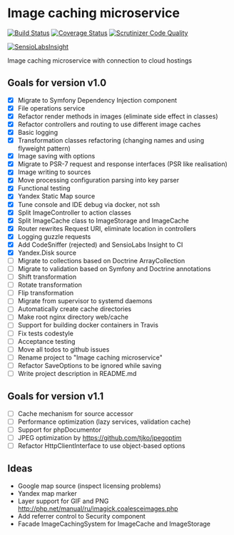# Image caching microservice

[![Build Status](https://travis-ci.org/strider2038/imgcache-service.svg?branch=master)](https://travis-ci.org/strider2038/imgcache-service) [![Coverage Status](https://coveralls.io/repos/github/strider2038/imgcache-service/badge.svg?branch=master)](https://coveralls.io/github/strider2038/imgcache-service?branch=master) [![Scrutinizer Code Quality](https://scrutinizer-ci.com/g/strider2038/imgcache-service/badges/quality-score.png?b=master)](https://scrutinizer-ci.com/g/strider2038/imgcache-service/?branch=master)

[![SensioLabsInsight](https://insight.sensiolabs.com/projects/cfe1201a-7dab-4eeb-9b00-f0edd63a1690/big.png)](https://insight.sensiolabs.com/projects/cfe1201a-7dab-4eeb-9b00-f0edd63a1690)

Image caching microservice with connection to cloud hostings

## Goals for version v1.0

- [x] Migrate to Symfony Dependency Injection component
- [x] File operations service
- [x] Refactor render methods in images (eliminate side effect in classes)
- [x] Refactor controllers and routing to use different image caches
- [x] Basic logging
- [x] Transformation classes refactoring (changing names and using flyweight pattern)
- [x] Image saving with options
- [x] Migrate to PSR-7 request and response interfaces (PSR like realisation)
- [x] Image writing to sources
- [x] Move processing configuration parsing into key parser
- [x] Functional testing
- [x] Yandex Static Map source
- [x] Tune console and IDE debug via docker, not ssh
- [x] Split ImageController to action classes
- [x] Split ImageCache class to ImageStorage and ImageCache
- [x] Router rewrites Request URI, eliminate location in controllers
- [x] Logging guzzle requests
- [x] Add CodeSniffer (rejected) and SensioLabs Insight to CI
- [x] Yandex.Disk source
- [ ] Migrate to collections based on Doctrine ArrayCollection
- [ ] Migrate to validation based on Symfony and Doctrine annotations
- [ ] Shift transformation
- [ ] Rotate transformation
- [ ] Flip transformation
- [ ] Migrate from supervisor to systemd daemons
- [ ] Automatically create cache directories
- [ ] Make root nginx directory web/cache
- [ ] Support for building docker containers in Travis
- [ ] Fix tests codestyle
- [ ] Acceptance testing
- [ ] Move all todos to github issues
- [ ] Rename project to "Image caching microservice"
- [ ] Refactor SaveOptions to be ignored while saving
- [ ] Write project description in README.md

## Goals for version v1.1
- [ ] Cache mechanism for source accessor
- [ ] Performance optimization (lazy services, validation cache)
- [ ] Support for phpDocumentor
- [ ] JPEG optimization by https://github.com/tjko/jpegoptim
- [ ] Refactor HttpClientInterface to use object-based options

## Ideas
- Google map source (inspect licensing problems)
- Yandex map marker
- Layer support for GIF and PNG http://php.net/manual/ru/imagick.coalesceimages.php
- Add referrer control to Security component
- Facade ImageCachingSystem for ImageCache and ImageStorage
